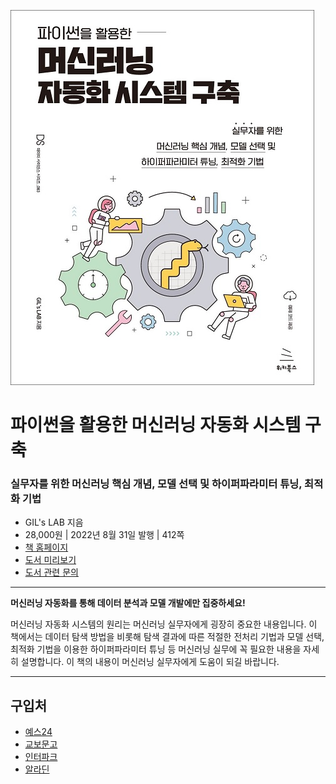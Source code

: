![cover](cover.jpg)

# 파이썬을 활용한 머신러닝 자동화 시스템 구축
### 실무자를 위한 머신러닝 핵심 개념, 모델 선택 및 하이퍼파라미터 튜닝, 최적화 기법

- GIL's LAB 지음
- 28,000원 | 2022년 8월 31일 발행 | 412쪽
- [책 홈페이지](https://wikibook.co.kr/automl/)
- [도서 미리보기](http://www.yes24.com/Product/Viewer/Preview/112207887)
- [도서 관련 문의](https://wikibook.co.kr/support/contact/)

---

**머신러닝 자동화를 통해 데이터 분석과 모델 개발에만 집중하세요!**

머신러닝 자동화 시스템의 원리는 머신러닝 실무자에게 굉장히 중요한 내용입니다. 이 책에서는 데이터 탐색 방법을 비롯해 탐색 결과에 따른 적절한 전처리 기법과 모델 선택, 최적화 기법을 이용한 하이퍼파라미터 튜닝 등 머신러닝 실무에 꼭 필요한 내용을 자세히 설명합니다. 이 책의 내용이 머신러닝 실무자에게 도움이 되길 바랍니다.

---
 
 ## 구입처
 
 - [예스24](http://www.yes24.com/Product/Goods/112207887)
 - [교보문고](http://www.kyobobook.co.kr/product/detailViewKor.laf?barcode=9791158393427)
 - [인터파크](http://book.interpark.com/product/BookDisplay.do?_method=detail&sc.prdNo=355140986)
 - [알라딘](https://www.aladin.co.kr/shop/wproduct.aspx?ItemId=300317422)
